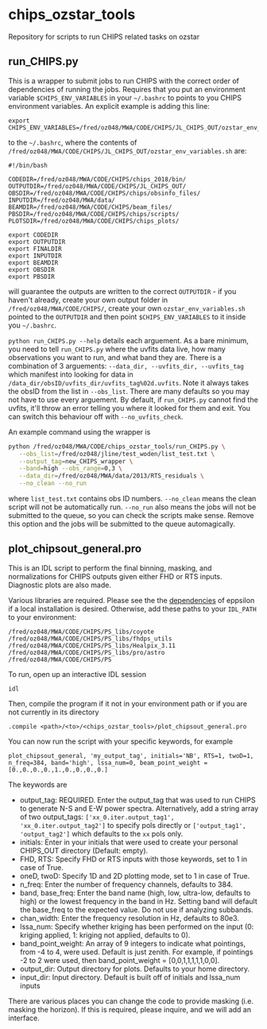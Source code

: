 # chips_ozstar_tools
Repository for scripts to run CHIPS related tasks on ozstar

## run_CHIPS.py
This is a wrapper to submit jobs to run CHIPS with the correct order of dependencies of running the jobs. Requires that you put an environment variable `$CHIPS_ENV_VARIABLES` in your `~/.bashrc` to points to you CHIPS environment variables. An explicit example is adding this line:

```
export CHIPS_ENV_VARIABLES=/fred/oz048/MWA/CODE/CHIPS/JL_CHIPS_OUT/ozstar_env_variables.sh
```
to the `~/.bashrc`, where the contents of `/fred/oz048/MWA/CODE/CHIPS/JL_CHIPS_OUT/ozstar_env_variables.sh` are:

```
#!/bin/bash

CODEDIR=/fred/oz048/MWA/CODE/CHIPS/chips_2018/bin/
OUTPUTDIR=/fred/oz048/MWA/CODE/CHIPS/JL_CHIPS_OUT/
OBSDIR=/fred/oz048/MWA/CODE/CHIPS/chips/obsinfo_files/
INPUTDIR=/fred/oz048/MWA/data/
BEAMDIR=/fred/oz048/MWA/CODE/CHIPS/beam_files/
PBSDIR=/fred/oz048/MWA/CODE/CHIPS/chips/scripts/
PLOTSDIR=/fred/oz048/MWA/CODE/CHIPS/chips_plots/

export CODEDIR
export OUTPUTDIR
export FINALDIR
export INPUTDIR
export BEAMDIR
export OBSDIR
export PBSDIR
```
will guarantee the outputs are written to the correct `OUTPUTDIR` - if you haven't already, create your own output folder in `/fred/oz048/MWA/CODE/CHIPS/`, create your own `ozstar_env_variables.sh` pointed to the `OUTPUTDIR` and then point `$CHIPS_ENV_VARIABLES` to it inside you `~/.bashrc`.

`python run_CHIPS.py --help` details each arguement. As a bare minimum, you need to tell `run_CHIPS.py` where the uvfits data live, how many observations you want to run, and what band they are. There is a combination of 3 arguements: `--data_dir, --uvfits_dir, --uvfits_tag` which manifest into looking for data in `/data_dir/obsID/uvfits_dir/uvfits_tag%02d.uvfits`.  Note it always takes the obsID from the list in `--obs_list`. There are many defaults so you may not have to use every arguement. By default, if `run_CHIPS.py` cannot find the uvfits, it'll throw an error telling you where it looked for them and exit. You can switch this behaviour off with `--no_uvfits_check`.

An example command using the wrapper is

```sh
python /fred/oz048/MWA/CODE/chips_ozstar_tools/run_CHIPS.py \
   --obs_list=/fred/oz048/jline/test_woden/list_test.txt \
   --output_tag=new_CHIPS_wrapper \
   --band=high --obs_range=0,3 \
   --data_dir=/fred/oz048/MWA/data/2013/RTS_residuals \
   --no_clean --no_run
```
where `list_test.txt` contains obs ID numbers. `--no_clean` means the clean script will not be automatically run. `--no_run` also means the jobs will not be submitted to the queue, so you can check the scripts make sense. Remove this option and the jobs will be submitted to the queue automagically.



## plot_chipsout_general.pro  

This is an IDL script to perform the final binning, masking, and normalizations for CHIPS outputs given either FHD or RTS inputs. Diagnostic plots are also made.

Various libraries are required. Please see the the [dependencies](https://github.com/EoRImaging/eppsilon#dependencies) of eppsilon if a local installation is desired. Otherwise, add these paths to your `IDL_PATH` to your environment:
```
/fred/oz048/MWA/CODE/CHIPS/PS_libs/coyote
/fred/oz048/MWA/CODE/CHIPS/PS_libs/fhdps_utils
/fred/oz048/MWA/CODE/CHIPS/PS_libs/Healpix_3.11
/fred/oz048/MWA/CODE/CHIPS/PS_libs/pro/astro
/fred/oz048/MWA/CODE/CHIPS/PS
```

To run, open up an interactive IDL session   
```
idl
```

Then, compile the program if it not in your environment path or if you are not currently in its directory  
```
.compile <path>/<to>/<chips_ozstar_tools>/plot_chipsout_general.pro
```

You can now run the script with your specific keywords, for example   
```
plot_chipsout_general, 'my_output_tag', initials='NB', RTS=1, twoD=1, n_freq=384, band='high', lssa_num=0, beam_point_weight = [0.,0.,0.,0.,1.,0.,0.,0.,0.]
```

The keywords are 
* output_tag: REQUIRED. Enter the output_tag that was used to run CHIPS to generate N-S and E-W power spectra. Alternatively, add a string array of two output_tags: `['xx_0.iter.output_tag1', 'xx_0.iter.output_tag2']` to specify pols directly or `['output_tag1', 'output_tag2']` which defaults to the `xx` pols only.
* initials: Enter in your initials that were used to create your personal CHIPS_OUT directory (Default: empty).   
* FHD, RTS: Specify FHD or RTS inputs with those keywords, set to 1 in case of True.   
* oneD, twoD: Specify 1D and 2D plotting mode, set to 1 in case of True.   
* n_freq: Enter the number of frequency channels, defaults to 384.   
* band, base_freq: Enter the band name (high, low, ultra-low, defaults to high) or the lowest frequency in the band in Hz. Setting band will default the base_freq to the expected value. Do not use if analyzing subbands.   
* chan_width: Enter the frequency resolution in Hz, defaults to 80e3.   
* lssa_num: Specify whether kriging has been performed on the input (0: kriging applied, 1: kriging not applied, defaults to 0).   
* band_point_weight: An array of 9 integers to indicate what pointings, from -4 to 4, were used. Default is just zenith. For example, if pointings -2 to 2 were used, then band_point_weight = [0,0,1,1,1,1,1,0,0].   
* output_dir: Output directory for plots. Defaults to your home directory.
* input_dir: Input directory. Default is built off of initials and lssa_num inputs

There are various places you can change the code to provide masking (i.e. masking the horizon). If this is required, please inquire, and we will add an interface.

